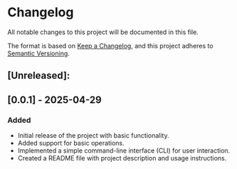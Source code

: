 # Changelog

All notable changes to this project will be documented in this file.

The format is based on [Keep a Changelog](https://keepachangelog.com/pt-BR/1.1.0/),
and this project adheres to [Semantic Versioning](https://semver.org/lang/pt-BR/).

## [Unreleased]:

## [0.0.1] - 2025-04-29

### Added

- Initial release of the project with basic functionality.
- Added support for basic operations.
- Implemented a simple command-line interface (CLI) for user interaction.
- Created a README file with project description and usage instructions.
